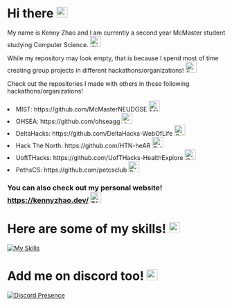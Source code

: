 # Hi there <img src="https://raw.githubusercontent.com/Tarikul-Islam-Anik/Animated-Fluent-Emojis/master/Emojis/Smilies/Sleeping%20Face.png" alt="Sleeping Face" width="25" height="25" />

My name is Kenny Zhao and I am currently a second year McMaster student studying Computer Science. <img src="https://raw.githubusercontent.com/Tarikul-Islam-Anik/Animated-Fluent-Emojis/master/Emojis/Smilies/Alien%20Monster.png" alt="Alien Monster" width="25" height="25" />

While my repository may look empty, that is because I spend most of time creating group projects in different hackathons/organizations! <img src="https://raw.githubusercontent.com/Tarikul-Islam-Anik/Animated-Fluent-Emojis/master/Emojis/Smilies/Face%20with%20Hand%20Over%20Mouth.png" alt="Face with Hand Over Mouth" width="25" height="25" />

Check out the repositories I made with others in these following hackathons/organizations!


<li>MIST: https://github.com/McMasterNEUDOSE <img src="https://raw.githubusercontent.com/Tarikul-Islam-Anik/Animated-Fluent-Emojis/master/Emojis/Travel%20and%20places/Milky%20Way.png" alt="Milky Way" width="25" height="25" /></li> 
<li>OHSEA: https://github.com/ohseagg <img src="https://raw.githubusercontent.com/Tarikul-Islam-Anik/Animated-Fluent-Emojis/master/Emojis/Activities/Joystick.png" alt="Joystick" width="25" height="25" /></li>
<li>DeltaHacks: https://github.com/DeltaHacks-WebOfLife <img src="https://raw.githubusercontent.com/Tarikul-Islam-Anik/Animated-Fluent-Emojis/master/Emojis/Smilies/Grimacing%20Face.png" alt="Grimacing Face" width="25" height="25" /></li>
<li>Hack The North: https://github.com/HTN-heAR <img src="https://raw.githubusercontent.com/Tarikul-Islam-Anik/Animated-Fluent-Emojis/master/Emojis/Smilies/Grinning%20Face%20with%20Sweat.png" alt="Grinning Face with Sweat" width="25" height="25" /></li>
<li>UoftTHacks: https://github.com/UofTHacks-HealthExplore <img src="https://raw.githubusercontent.com/Tarikul-Islam-Anik/Animated-Fluent-Emojis/master/Emojis/Smilies/Grinning%20Face%20with%20Big%20Eyes.png" alt="Grinning Face with Big Eyes" width="25" height="25" /></li>
<li>PethsCS: https://github.com/petcsclub <img src="https://raw.githubusercontent.com/Tarikul-Islam-Anik/Animated-Fluent-Emojis/master/Emojis/Objects/Desktop%20Computer.png" alt="Desktop Computer" width="25" height="25" />


### You can also check out my personal website! https://kennyzhao.dev/ <img src="https://raw.githubusercontent.com/Tarikul-Islam-Anik/Animated-Fluent-Emojis/master/Emojis/Smilies/Pleading%20Face.png" alt="Pleading Face" width="25" height="25" />


# Here are some of my skills! <img src="https://raw.githubusercontent.com/Tarikul-Islam-Anik/Animated-Fluent-Emojis/master/Emojis/Smilies/Cowboy%20Hat%20Face.png" alt="Cowboy Hat Face" width="25" height="25" />

[![My Skills](https://skillicons.dev/icons?i=java,nodejs,figma,aws,bash,bootstrap,c,cs,cpp,css,firebase,gatsby,gcp,git,graphql,haskell,html,java,js,r,py,react,sqlite,stackoverflow,ts&theme=dark)](https://skillicons.dev)


# Add me on discord too! <img src="https://raw.githubusercontent.com/Tarikul-Islam-Anik/Animated-Fluent-Emojis/master/Emojis/Smilies/Cold%20Face.png" alt="Cold Face" width="25" height="25" />

[![Discord Presence](https://lanyard.cnrad.dev/api/278684602107953152)](https://discord.com/users/278684602107953152)




<!--
**kennyzhao-code/kennyzhao-code** is a ✨ _special_ ✨ repository because its `README.md` (this file) appears on your GitHub profile.

Here are some ideas to get you started:

- 🔭 I’m currently working on ...
- 🌱 I’m currently learning ...
- 👯 I’m looking to collaborate on ...
- 🤔 I’m looking for help with ...
- 💬 Ask me about ...
- 📫 How to reach me: ...
- 😄 Pronouns: ...
- ⚡ Fun fact: ...
-->
